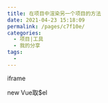 ```yaml
---
title: 在项目中渲染另一个项目的方法
date: 2021-04-23 15:18:09
permalink: /pages/c7f10e/
categories:
  - 项目|工具
  - 我的分享
tags:
  - 
---
```



iframe

new Vue取$el